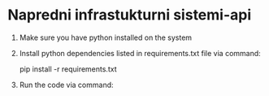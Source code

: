 # Napredni infrastukturni sistemi-api

1. Make sure you have python installed on the system
2. Install python dependencies listed in requirements.txt file via command:

   pip install -r requirements.txt

3. Run the code via command:

